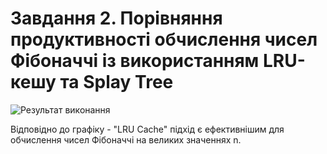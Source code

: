 # Завдання 2. Порівняння продуктивності обчислення чисел Фібоначчі із використанням LRU-кешу та Splay Tree

![Результат виконання](Figure.png)


Відповідно до графіку - "LRU Cache" підхід є ефективнішим для обчислення чисел Фібоначчі на великих значеннях n.